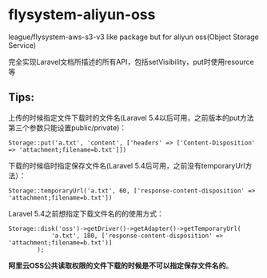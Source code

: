 # flysystem-aliyun-oss
league/flysystem-aws-s3-v3 like package but for aliyun oss(Object Storage Service)

完全实现Laravel文档所描述的所有API，包括setVisibility，put时使用resource等

## Tips:

上传的时候指定文件下载时的文件名(Laravel 5.4以后可用，之前版本的put方法第三个参数只能设置public/private)：

```
Storage::put('a.txt', 'content', ['headers' => ['Content-Disposition' => 'attachment;filename=b.txt']])
```

下载的时候临时指定保存文件名(Laravel 5.4后可用，之前没有temporaryUrl方法）：

```
Storage::temporaryUrl('a.txt', 60, ['response-content-disposition' => 'attachment;filename=b.txt'])
```

Laravel 5.4之前想指定下载文件名的的使用方式：

```
Storage::disk('oss')->getDriver()->getAdapter()->getTemporaryUrl(
            'a.txt', 180, ['response-content-disposition' => 'attachment;filename=b.txt')]
        );
 ```

**阿里云OSS公共读取权限的文件下载的时候是不可以指定保存文件名的**。
